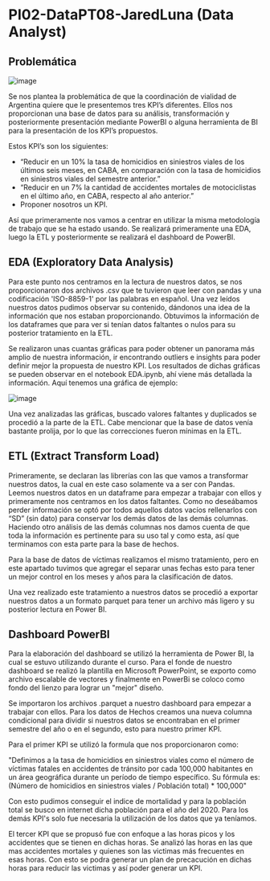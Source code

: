 # PI02-DataPT08-JaredLuna (Data Analyst)

## Problemática
![image](https://github.com/soyHenry/PI_DA/assets/37918365/e7d2031f-753f-49f9-8ab4-ac2558338076)

Se nos plantea la problemática de que la coordinación de vialidad de Argentina quiere que le presentemos tres KPI’s diferentes. Ellos nos proporcionan una base de datos para su análisis, transformación y posteriormente presentación mediante PowerBI o alguna herramienta de BI para la presentación de los KPI’s propuestos.

Estos KPI’s son los siguientes:

- “Reducir en un 10% la tasa de homicidios en siniestros viales de los últimos seis meses, en CABA, en comparación con la tasa de homicidios en siniestros viales del semestre anterior.”
-	“Reducir en un 7% la cantidad de accidentes mortales de motociclistas en el último año, en CABA, respecto al año anterior.”
-	Proponer nosotros un KPI.

Así que primeramente nos vamos a centrar en utilizar la misma metodología de trabajo que se ha estado usando. Se realizará primeramente una EDA, luego la ETL y posteriormente se realizará el dashboard de PowerBI.

## EDA (Exploratory Data Analysis) 
Para este punto nos centramos en la lectura de nuestros datos, se nos proporcionaron dos archivos .csv que te tuvieron que leer con pandas y una codificación 'ISO-8859-1' por las palabras en español. Una vez leídos nuestros datos pudimos observar su contenido, dándonos una idea de la información que nos estaban proporcionando. Obtuvimos la información de los dataframes que para ver si tenían datos faltantes o nulos para su posterior tratamiento en la ETL.

Se realizaron unas cuantas gráficas para poder obtener un panorama más amplio de nuestra información, ir encontrando outliers e insights para poder definir mejor la propuesta de nuestro KPI. Los resultados de dichas gráficas se pueden observar en el notebook EDA.ipynb, ahí viene más detallada la información. Aquí tenemos una gráfica de ejemplo:

![image](https://github.com/soyHenry/PI_DA/assets/37918365/a1a26dbe-cc58-4517-b777-f7e9f21e1943)

Una vez analizadas las gráficas, buscado valores faltantes y duplicados se procedió a la parte de la ETL. Cabe mencionar que la base de datos venía bastante prolija, por lo que las correcciones fueron mínimas en la ETL.

## ETL (Extract Transform Load)
Primeramente, se declaran las librerías con las que vamos a transformar nuestros datos, la cual en este caso solamente va a ser con Pandas. Leemos nuestros datos en un dataframe para empezar a trabajar con ellos y primeramente nos centramos en los datos faltantes. Como no deseábamos perder información se optó por todos aquellos datos vacíos rellenarlos con “SD” (sin dato) para conservar los demás datos de las demás columnas. Haciendo otro análisis de las demás columnas nos damos cuenta de que toda la información es pertinente para su uso tal y como esta, así que terminamos con esta parte para la base de hechos.

Para la base de datos de víctimas realizamos el mismo tratamiento, pero en este apartado tuvimos que agregar el separar unas fechas esto para tener un mejor control en los meses y años para la clasificación de datos.

Una vez realizado este tratamiento a nuestros datos se procedió a exportar nuestros datos a un formato parquet para tener un archivo más ligero y su posterior lectura en Power BI.

## Dashboard PowerBI

Para la elaboración del dashboard se utilizó la herramienta de Power BI, la cual se estuvo utilizando durante el curso. Para el fonde de nuestro dashboard se realizó la plantilla en Microsoft PowerPoint, se exporto como archivo escalable de vectores y finalmente en PowerBi se coloco como fondo del lienzo para lograr un "mejor" diseño.

Se importaron los archivos .parquet a nuestro dashboard para empezar a trabajar con ellos. Para los datos de Hechos creamos una nueva columna condicional para dividir si nuestros datos se encontraban en el primer semestre del año o en el segundo, esto para nuestro primer KPI.

Para el primer KPI se utilizó la formula que nos proporcionaron como:

 "Definimos a la tasa de homicidios en siniestros viales como el número de víctimas fatales en accidentes de tránsito por cada 100,000 habitantes en un área geográfica durante un período de tiempo específico. Su fórmula es: (Número de homicidios en siniestros viales / Población total) * 100,000"

Con esto pudimos conseguir el indice de mortalidad y para la población total se busco en internet dicha población para el año del 2020. Para los demás KPI's solo fue necesaria la utilización de los datos que ya teníamos. 

El tercer KPI que se propusó fue con enfoque a las horas picos y los accidentes que se tienen en dichas horas. Se analizó las horas en las que mas accidentes mortales y quienes son las victimas más frecuentes en esas horas. Con esto se podra generar un plan de precacución en dichas horas para reducir las victimas y así poder generar un KPI.



